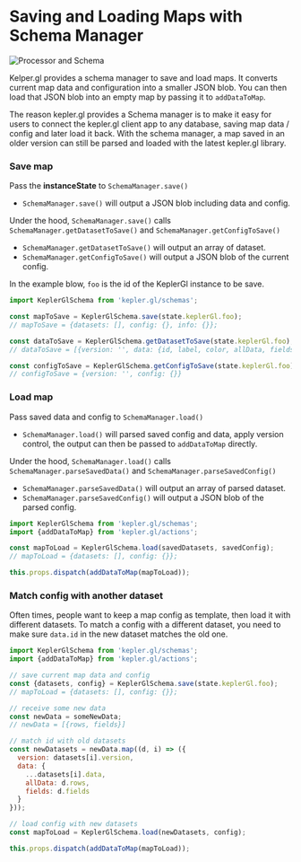 # Saving and Loading Maps with Schema Manager

![Processor and Schema][processor-schema]

Kelper.gl provides a schema manager to save and load maps. It converts current map data and configuration into a smaller JSON blob. You can then load that JSON blob into an empty map by passing it to `addDataToMap`.

The reason kepler.gl provides a Schema manager is to make it easy for users to connect the kepler.gl client app to any database, saving map data / config and later load it back. With the schema manager, a map saved in an older version can still be parsed and loaded with the latest kepler.gl library.

### Save map

Pass the **instanceState** to `SchemaManager.save()`

- `SchemaManager.save()` will output a JSON blob including data and config.

Under the hood, `SchemaManager.save()` calls `SchemaManager.getDatasetToSave()` and `SchemaManager.getConfigToSave()`
- `SchemaManager.getDatasetToSave()` will output an array of dataset.
- `SchemaManager.getConfigToSave()` will output a JSON blob of the current config.

In the example blow, `foo` is the id of the KeplerGl instance to be save.

```js
import KeplerGlSchema from 'kepler.gl/schemas';

const mapToSave = KeplerGlSchema.save(state.keplerGl.foo);
// mapToSave = {datasets: [], config: {}, info: {}};

const dataToSave = KeplerGlSchema.getDatasetToSave(state.keplerGl.foo);  // KeplerGlSchema.getDatasetToSave
// dataToSave = [{version: '', data: {id, label, color, allData, fields}}]

const configToSave = KeplerGlSchema.getConfigToSave(state.keplerGl.foo);
// configToSave = {version: '', config: {}}
```

### Load map
Pass saved data and config to `SchemaManager.load()`
- `SchemaManager.load()` will parsed saved config and data, apply version control, the output can then be passed to `addDataToMap` directly.

Under the hood, `SchemaManager.load()` calls `SchemaManager.parseSavedData()` and `SchemaManager.parseSavedConfig()`

- `SchemaManager.parseSavedData()` will output an array of parsed dataset.
- `SchemaManager.parseSavedConfig()` will output a JSON blob of the parsed config.

```js
import KeplerGlSchema from 'kepler.gl/schemas';
import {addDataToMap} from 'kepler.gl/actions';

const mapToLoad = KeplerGlSchema.load(savedDatasets, savedConfig);
// mapToLoad = {datasets: [], config: {}};

this.props.dispatch(addDataToMap(mapToLoad));
```

### Match config with another dataset

Often times, people want to keep a map config as template, then load it with different datasets. To match a config with a different dataset, you need to make sure `data.id` in the new dataset matches the old one.

```js
import KeplerGlSchema from 'kepler.gl/schemas';
import {addDataToMap} from 'kepler.gl/actions';

// save current map data and config
const {datasets, config} = KeplerGlSchema.save(state.keplerGl.foo);
// mapToLoad = {datasets: [], config: {}};

// receive some new data
const newData = someNewData;
// newData = [{rows, fields}]

// match id with old datasets
const newDatasets = newData.map((d, i) => ({
  version: datasets[i].version,
  data: {
    ...datasets[i].data,
    allData: d.rows,
    fields: d.fields
  }
}));

// load config with new datasets
const mapToLoad = KeplerGlSchema.load(newDatasets, config);

this.props.dispatch(addDataToMap(mapToLoad));
```

[processor-schema]: https://d1a3f4spazzrp4.cloudfront.net/kepler.gl/documentation/api_load-save.png
